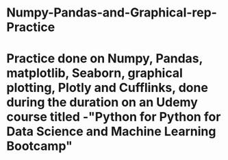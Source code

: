 # Numpy-Pandas-and-Graphical-rep-Practice
# Practice done on Numpy, Pandas, matplotlib, Seaborn, graphical plotting, Plotly and Cufflinks, done during the duration on an Udemy course titled -"Python for Python for Data Science and Machine Learning Bootcamp"
